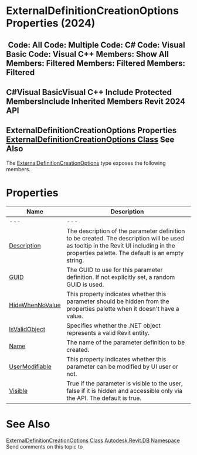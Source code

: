 # ExternalDefinitionCreationOptions Properties (2024)

﻿
 Code: All Code: Multiple Code: C# Code: Visual Basic Code: Visual C++  Members: Show All Members: Filtered Members: Filtered Members: Filtered   
---  
C#Visual BasicVisual C++
Include Protected MembersInclude Inherited Members
Revit 2024 API  
---  
ExternalDefinitionCreationOptions Properties  
[ExternalDefinitionCreationOptions Class](1cd9e425-23a3-04f8-c130-4d4a799abd13.md "ExternalDefinitionCreationOptions Class") See Also  
---  
The [ExternalDefinitionCreationOptions](1cd9e425-23a3-04f8-c130-4d4a799abd13.md "ExternalDefinitionCreationOptions Class") type exposes the following members.
# Properties
| Name | Description |
| --- | --- |
| --- | --- | --- |
| [Description](6872b1db-5f9e-72bb-b66f-b9c20f7cc597.md "Description Property") | The description of the parameter definition to be created. The description will be used as tooltip in the Revit UI including in the properties palette. The default is an empty string. |
| [GUID](c86d0033-8200-15ee-070c-d0a606ed3b2a.md "GUID Property") | The GUID to use for this parameter definition. If not explicitly set, a random GUID is used. |
| [HideWhenNoValue](2a3a90d6-cf4b-ae88-b587-612dc96c0bc2.md "HideWhenNoValue Property") | This property indicates whether this parameter should be hidden from the properties palette when it doesn't have a value. |
| [IsValidObject](6ae1426b-0034-4ad7-e380-b33493c5ca19.md "IsValidObject Property") | Specifies whether the .NET object represents a valid Revit entity. |
| [Name](e53f799e-fd7b-04b3-1a01-767896d6f89f.md "Name Property") | The name of the parameter definition to be created. |
| [UserModifiable](a4063402-872a-294c-184c-f445c195b91d.md "UserModifiable Property") | This property indicates whether this parameter can be modified by UI user or not. |
| [Visible](139a89a6-9544-4f29-a510-75ddf1367827.md "Visible Property") | True if the parameter is visible to the user, false if it is hidden and accessible only via the API. The default is true. |

# See Also
[ExternalDefinitionCreationOptions Class](1cd9e425-23a3-04f8-c130-4d4a799abd13.md "ExternalDefinitionCreationOptions Class")
[Autodesk.Revit.DB Namespace](87546ba7-461b-c646-cbb1-2cb8f5bff8b2.md "Autodesk.Revit.DB Namespace")
Send comments on this topic to 